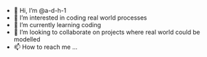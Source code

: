 - 👋 Hi, I’m @a-d-h-1
- 👀 I’m interested in coding real world processes
- 🌱 I’m currently learning coding
- 💞️ I’m looking to collaborate on projects where real world could be modelled 
- 📫 How to reach me ...

<!---
a-d-h-1/a-d-h-1 is a ✨ special ✨ repository because its `README.md` (this file) appears on your GitHub profile.
You can click the Preview link to take a look at your changes.
--->
